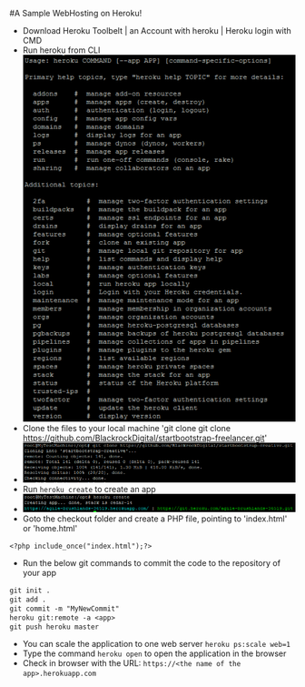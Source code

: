 #A Sample WebHosting on Heroku!
- Download Heroku Toolbelt | an Account with heroku | Heroku login with CMD
- Run heroku from CLI ![](/heroku.png)
- Clone the files to your local machine 'git clone git clone https://github.com/BlackrockDigital/startbootstrap-freelancer.git'
- ![](/heroku1.png)
- Run `heroku create` to create an app
- ![](/heroku2.png)
- Goto the checkout folder and create a PHP file, pointing to 'index.html' or 'home.html'
```
<?php include_once("index.html");?>
```
- Run the below git commands to commit the code to the repository of your app
```
git init .
git add .
git commit -m "MyNewCommit"
heroku git:remote -a <app>
git push heroku master
```
- You can scale the application to one web server `heroku ps:scale web=1`
- Type the command `heroku open` to open the application in the browser
- Check in browser with the URL: `https://<the name of the app>.herokuapp.com`
